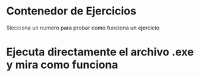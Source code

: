 # Contenedor de Ejercicios
Slecciona un numero para probar como funciona un ejercicio 

# Ejecuta directamente el archivo .exe y mira como funciona
